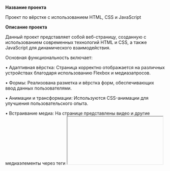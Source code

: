 **Название проекта**

Проект по вёрстке с использованием HTML, CSS и JavaScript

**Описание проекта**

Данный проект представляет собой веб-страницу, созданную с использованием современных технологий HTML и CSS, а также JavaScript для динамического взаимодействия.

Основная функциональность включает:

• Адаптивная вёрстка: Страница корректно отображается на различных устройствах благодаря использованию Flexbox и медиазапросов.

• Формы: Реализована разметка и вёрстка форм, обеспечивающих ввод данных пользователями.

• Анимации и трансформации: Используются CSS-анимации для улучшения пользовательского опыта.

• Встраивание медиа: На странице представлены видео и другие медиаэлементы через теги <iframe> и <embed>.

• БЭМ-методология: Структура файлов и классов организована по принципам БЭМ, что облегчает поддержку и масштабирование проекта.

**Используемые технологии**

• HTML5: Для разметки контента.

• CSS3: Для стилизации и анимации элементов.

• JavaScript: Для добавления интерактивности на страницу.

• Flexbox: Для создания адаптивной сетки.

• Git: Для контроля версий проекта.
